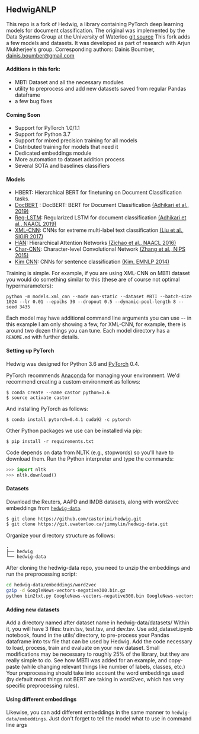 ## HedwigANLP

This repo is a fork of Hedwig, a library containing PyTorch deep learning models for document classification.
The original was implemented by the Data Systems Group at the University of Waterloo [git source](https://github.com/castorini/hedwig.git)
This fork adds a few models and datasets. It was developed as part of research with Arjun Mukherjee's group.
Corresponding authors: Dainis Boumber, dainis.boumber@gmail.com

#### Additions in this fork:

+ MBTI Dataset and all the necessary modules
+ utility to preprocess and add new datasets saved from regular Pandas dataframe
+ a few bug fixes

#### Coming Soon

+ Support for PyTorch 1.0/1.1
+ Support for Python 3.7
+ Support for mixed precision training for all models
+ Distributed training for models that need it
+ Dedicated embeddings module
+ More automation to dataset addition process
+ Several SOTA and baselines classifiers

#### Models

+  HBERT: Hierarchical BERT for finetuning on Document Classification tasks.
+ [DocBERT](models/bert/) : DocBERT: BERT for Document Classification [(Adhikari et al., 2019)](https://arxiv.org/abs/1904.08398v1)
+ [Reg-LSTM](models/reg_lstm/): Regularized LSTM for document classification [(Adhikari et al., NAACL 2019)](https://cs.uwaterloo.ca/~jimmylin/publications/Adhikari_etal_NAACL2019.pdf)
+ [XML-CNN](models/xml_cnn/): CNNs for extreme multi-label text classification [(Liu et al., SIGIR 2017)](http://nyc.lti.cs.cmu.edu/yiming/Publications/jliu-sigir17.pdf)
+ [HAN](models/han/): Hierarchical Attention Networks [(Zichao et al., NAACL 2016)](https://www.cs.cmu.edu/~hovy/papers/16HLT-hierarchical-attention-networks.pdf)
+ [Char-CNN](models/char_cnn/): Character-level Convolutional Network [(Zhang et al., NIPS 2015)](http://papers.nips.cc/paper/5782-character-level-convolutional-networks-for-text-classification.pdf)
+ [Kim CNN](models/kim_cnn/): CNNs for sentence classification [(Kim, EMNLP 2014)](http://www.aclweb.org/anthology/D14-1181)

Training is simple. For example, if you are using XML-CNN on MBTI dataset you would do something similar to this (these are of course not optimal hypermarameters):

```
python -m models.xml_cnn --mode non-static --dataset MBTI --batch-size 1024 --lr 0.01 --epochs 30 --dropout 0.5 --dynamic-pool-length 8 --seed 3435
```

Each model may have additional command line arguments you can use -- in this example I am only showing a few, for XML-CNN, for example, there is around two dozen things you can tune. Each model directory has a `README.md` with further details.

#### Setting up PyTorch

Hedwig was designed for Python 3.6 and [PyTorch](https://pytorch.org/) 0.4. 

PyTorch recommends [Anaconda](https://www.anaconda.com/distribution/) for managing your environment.
We'd recommend creating a custom environment as follows:

```
$ conda create --name castor python=3.6
$ source activate castor
```

And installing PyTorch as follows:

```
$ conda install pytorch=0.4.1 cuda92 -c pytorch
```

Other Python packages we use can be installed via pip:

```
$ pip install -r requirements.txt
```

Code depends on data from NLTK (e.g., stopwords) so you'll have to download them.
Run the Python interpreter and type the commands:

```python
>>> import nltk
>>> nltk.download()
```

#### Datasets

Download the Reuters, AAPD and IMDB datasets, along with word2vec embeddings from
[`hedwig-data`](https://git.uwaterloo.ca/jimmylin/hedwig-data).

```bash
$ git clone https://github.com/castorini/hedwig.git
$ git clone https://git.uwaterloo.ca/jimmylin/hedwig-data.git
```

Organize your directory structure as follows:

```
.
├── hedwig
└── hedwig-data
```

After cloning the hedwig-data repo, you need to unzip the embeddings and run the preprocessing script:

```bash
cd hedwig-data/embeddings/word2vec
gzip -d GoogleNews-vectors-negative300.bin.gz
python bin2txt.py GoogleNews-vectors-negative300.bin GoogleNews-vectors-negative300.txt
```

#### Adding new datasets

Add a directory named after dataset name in hedwig-data/datasets/
Within it, you will have 3 files: train.tsv, test.tsv, and dev.tsv.
Use add_dataset.ipynb notebook, found in the utils/ directory, to pre-process your Pandas dataframe into tsv file that can be used by Hedwig.
Add the code necessary to load, process, train and evaluate on your new dataset. Small modifications may be necessary to roughly 25% of the library, but they are really simple to do. See how MBTI was added for an example, and copy-paste (while changing relevant things like number of labels, classes, etc.)
Your preprocessing should take into account the word embeddings used (by default most things not BERT are taking in word2vec, which has very specific preprocessing rules).

#### Using different embeddings

Likewise, you can add different embeddings in the same manner to `hedwig-data/embeddings`. Just don't forget to tell the model what to use in command line args

